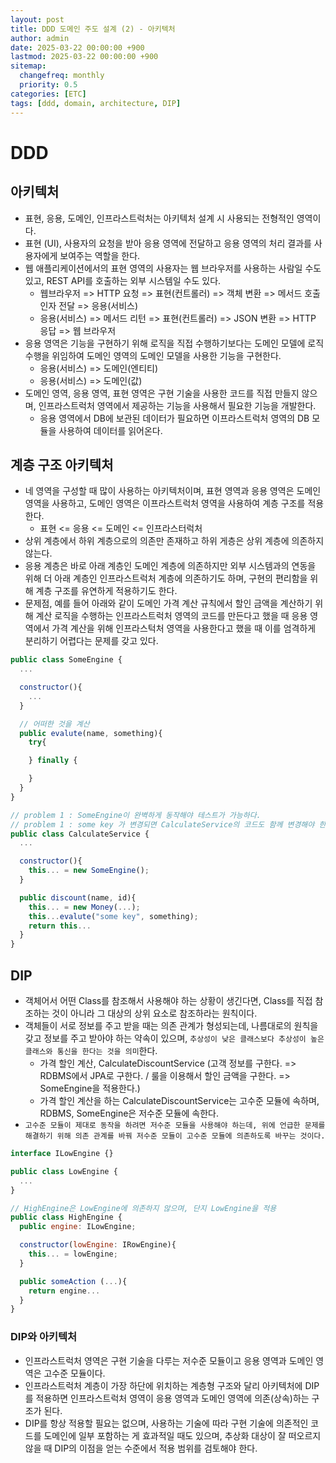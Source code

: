 ```yaml
---
layout: post
title: DDD 도메인 주도 설계 (2) - 아키텍처
author: admin
date: 2025-03-22 00:00:00 +900
lastmod: 2025-03-22 00:00:00 +900
sitemap:
  changefreq: monthly
  priority: 0.5
categories: [ETC]
tags: [ddd, domain, architecture, DIP]
---
```


# DDD

## 아키텍처

- 표현, 응용, 도메인, 인프라스트럭처는 아키텍처 설계 시 사용되는 전형적인 영역이다.
- 표현 (UI), 사용자의 요청을 받아 응용 영역에 전달하고 응용 영역의 처리 결과를 사용자에게 보여주는 역할을 한다.
- 웹 애플리케이션에서의 표현 영역의 사용자는 웹 브라우저를 사용하는 사람일 수도 있고, REST API를 호출하는 외부 시스템일 수도 있다.
  - 웹브라우저 => HTTP 요청 => 표현(컨트롤러) => 객체 변환 => 메서드 호출인자 전달 => 응용(서비스)
  - 응용(서비스) => 메서드 리턴 => 표현(컨트롤러) => JSON 변환 => HTTP 응답 => 웹 브라우저
- 응용 영역은 기능을 구현하기 위해 로직을 직접 수행하기보다는 도메인 모델에 로직 수행을 위임하여 도메인 영역의 도메인 모델을 사용한 기능을 구현한다.
  - 응용(서비스) => 도메인(엔티티)
  - 응용(서비스) => 도메인(값)
- 도메인 영역, 응용 영역, 표현 영역은 구현 기술을 사용한 코드를 직접 만들지 않으며, 인프라스트럭처 영역에서 제공하는 기능을 사용해서 필요한 기능을 개발한다.
  - 응용 영역에서 DB에 보관된 데이터가 필요하면 이프라스트럭처 영역의 DB 모듈을 사용하여 데이터를 읽어온다.

## 계층 구조 아키텍처

- 네 영역을 구성할 때 많이 사용하는 아키텍처이며, 표현 영역과 응용 영역은 도메인 영역을 사용하고, 도메인 영역은 이프라스트럭처 영역을 사용하여 계층 구조를 적용한다.
  - 표현 <= 응용 <= 도메인 <= 인프라스터럭처
- 상위 계층에서 하위 계층으로의 의존만 존재하고 하위 게층은 상위 계층에 의존하지 않는다.
- 응용 계층은 바로 아래 계층인 도메인 계층에 의존하지만 외부 시스템과의 연동을 위해 더 아래 계층인 인프라스트럭처 계층에 의존하기도 하며, 구현의 편리함을 위해 계층 구조를 유연하게 적용하기도 한다.
- 문제점, 예를 들어 아래와 같이 도메인 가격 계산 규칙에서 할인 금액을 계산하기 위해 계산 로직을 수행하는 인프라스트럭처 영역의 코드를 만든다고 했을 때 응용 영역에서 가격 계산을 위해 인프라스턱처 영역을 사용한다고 했을 때 이를 엄격하게 분리하기 어렵다는 문제를 갖고 있다.

```js
public class SomeEngine {
  ...

  constructor(){
    ...
  }

  // 어떠한 것을 계산
  public evalute(name, something){
    try{

    } finally {

    }
  }
}

// problem 1 : SomeEngine이 완벽하게 동작해야 테스트가 가능하다.
// problem 1 : some key 가 변경되면 CalculateService의 코드도 함께 변경해야 한다.
public class CalculateService {
  ...

  constructor(){
    this... = new SomeEngine();
  }

  public discount(name, id){
    this... = new Money(...);
    this...evalute("some key", something);
    return this...
  }
}
```

## DIP

- 객체어서 어떤 Class를 참조해서 사용해야 하는 상황이 생긴다면, Class를 직접 참조하는 것이 아니라 그 대상의 상위 요소로 참조하라는 원칙이다.
- 객체들이 서로 정보를 주고 받을 때는 의존 관계가 형성되는데, 나름대로의 원칙을 갖고 정보를 주고 받아야 하는 약속이 있으며, `추상성이 낮은 클래스보다 추상성이 높은 클래스와 통신을 한다는 것을 의미`한다.
  - 가격 할인 계산, CalculateDiscountService (고객 정보를 구한다. => RDBMS에서 JPA로 구한다. / 룰을 이용해서 할인 금액을 구한다. => SomeEngine을 적용한다.)
  - 가격 할인 계산을 하는 CalculateDiscountService는 고수준 모듈에 속하며, RDBMS, SomeEngine은 저수준 모듈에 속한다.
- `고수준 모듈이 제대로 동작을 하려면 저수준 모듈을 사용해야 하는데, 위에 언급한 문제를 해결하기 위해 의존 관계를 바꿔 저수준 모듈이 고수준 모듈에 의존하도록 바꾸는 것이다.`

```js
interface ILowEngine {}

public class LowEngine {
  ...
}

// HighEngine은 LowEngine에 의존하지 않으며, 단지 LowEngine을 적용
public class HighEngine {
  public engine: ILowEngine;

  constructor(lowEngine: IRowEngine){
    this... = lowEngine;
  }

  public someAction (...){
    return engine...
  }
}
```

### DIP와 아키텍처

- 인프라스트럭처 영역은 구현 기술을 다루는 저수준 모듈이고 응용 영역과 도메인 영역은 고수준 모듈이다.
- 인프라스트럭처 계층이 가장 하단에 위치하는 계층형 구조와 달리 아키텍처에 DIP를 적용하면 인프라스트럭처 영역이 응용 영역과 도메인 영역에 의존(상속)하는 구조가 된다.
- DIP를 항상 적용할 필요는 없으며, 사용하는 기술에 따라 구현 기술에 의존적인 코드를 도메인에 일부 포함하는 게 효과적일 때도 있으며, 추상화 대상이 잘 떠오르지 않을 때 DIP의 이점을 얻는 수준에서 적용 범위를 검토해야 한다.
